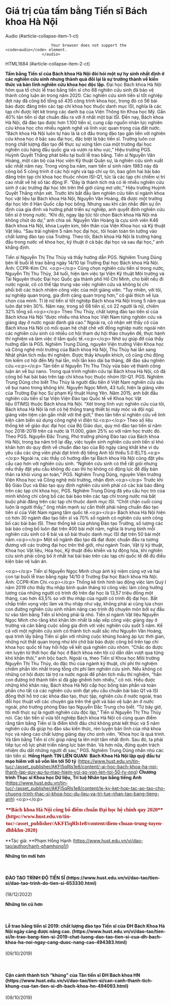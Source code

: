 # Giá trị của tấm bằng Tiến sĩ Bách khoa Hà Nội

Audio (#article-collapse-item-1-ct)

                        Your browser does not support the <code>audio</code> element.
                    </audio>

HTML1684 (#article-collapse-item-2-ct)

**Tấm bằng Tiến sĩ của Bách khoa Hà Nội đòi hỏi một sự hy sinh nhất định ở các nghiên cứu sinh nhưng thành quả đổi lại là sự trưởng thành về kiến thức và bản lĩnh nghiên cứu khoa học độc lập.**
Đại học Bách khoa Hà Nội hôm qua tổ chức lễ trao bằng tiến sĩ cho 68 nghiên cứu sinh đã bảo vệ thành công luận án trong năm 2020. Các nghiên cứu sinh tiến sĩ tốt nghiệp đợt này đã công bố tổng số 435 công trình khoa học, trong đó có 56 bài báo được đăng trên các tạp chí khoa học thuộc danh mục ISI, nghĩa là các tạp chí được liệt kê trong các danh bạ của Viện Thông tin Khoa học Mỹ. Gần 40% tân tiến sĩ đạt chuẩn đầu ra với ít nhất một bài ISI. 
Đến nay, Bách khoa Hà Nội, đã đào tạo được hơn 1.100 tiến sĩ, cung cấp nguồn nhân lực nghiên cứu khoa học cho nhiều ngành nghề và lĩnh vực quan trọng của đất nước. “Bách khoa Hà Nội luôn tự hào là lá cờ đầu trong đào tạo gắn liền với nghiên cứu khoa học ở bậc sau đại học, đặc biệt là bậc tiến sĩ. Trường luôn coi trọng chất lượng đào tạo để thực sự xứng tầm của một trường đại học nghiên cứu hàng đầu quốc gia và vươn ra khu vực,” Hiệu trưởng PGS. Huỳnh Quyết Thắng phát biểu tại buổi lễ trao bằng.
Tiến sĩ Nguyễn Văn Hoàng, một cán bộ của Học viện Kỹ thuật Quân sự, là nghiên cứu sinh xuất sắc nhất năm nay. Trong vòng ba năm, nam tiến sĩ sinh năm 1983 này đã công bố 5 công trình ở các hội nghị và tạp chí uy tín, bao gồm hai bài báo đăng trên tạp chí khoa học thuộc nhóm ISI-Q1, tức là các tạp chí chiếm vị trí cao nhất về hệ số tác động IF. “Đây là thành tích mà có lẽ nhiều nghiên cứu sinh ở các trường đại học lớn trên thế giới cũng mơ ước,” Hiệu trưởng Huỳnh Quyết Thắng nhận xét.
Trước khi bắt đầu làm nghiên cứu tiến sĩ ngành khoa học vật liệu tại Bách khoa Hà Nội, Nguyễn Văn Hoàng, đã được một trường đại học lớn ở Hàn Quốc cấp học bổng. Nhưng sau khi cân nhắc đến sự ổn định của gia đình và hướng phát triển sự nghiệp, anh quyết định nghiên cứu tiến sĩ ở trong nước. “Khi đó, ngay lập tức tôi chọn Bách khoa Hà Nội mà không chút do dự,” anh chia sẻ.
Nguyễn Văn Hoàng là cựu sinh viên K46 Bách khoa Hà Nội, khoa Luyện kim, tiền thân của Viện Khoa học và Kỹ thuật Vật liệu. “Sau trải nghiệm 5 năm học đại học, tôi hoàn toàn tin tưởng vào chất lượng đào tạo của Trường. Theo tôi, Bách khoa Hà Nội là trường hàng đầu trong nước về khoa học, kỹ thuật ở cả bậc đại học và sau đại học,” anh khẳng định.

Tiến sĩ Nguyễn Thị Thu Thủy và thầy hướng dẫn PGS. Nghiêm Trung Dũng bên lề buổi lễ trao bằng ngày 14/10 tại Trường Đại học Bách khoa Hà Nội. Ảnh: CCPR-Kim Chi. <o:p></o:p>
Cũng chọn nghiên cứu tiến sĩ trong nước, Nguyễn Thị Thu Thủy, 34 tuổi, hiện làm việc tại Viện Kỹ thuật Môi trường và Tài Nguyên thuộc Đại học Quốc gia thành phố Hồ Chí Minh, cho biết nếu đi nước ngoài, cô có thể tập trung vào việc nghiên cứu và không bị chi phối bởi các trách nhiệm công việc của một giảng viên. “Tuy nhiên, với tôi, sự nghiệp quan trọng, gia đình càng quan trọng hơn,” cô giải thích về lựa chọn của mình. Tỉ lệ nữ tiến sĩ tốt nghiệp Bách khoa Hà Nội trong 5 năm qua luôn đạt trên 30%. Năm nay, trong số 68 tiến sĩ, có 22 người là nữ, chiếm 32% tổng số.<o:p></o:p>
Theo Thu Thủy, chất lượng đào tạo tiến sĩ của Bách khoa Hà Nội “được nhiều nhà khoa học Việt Nam từng nghiên cứu và giảng dạy ở nước ngoài đánh giá cao.” Ngoài ra, cô nhận xét thầy cô của Bách khoa Hà Nội có mối quan hệ chặt chẽ với đồng nghiệp nước ngoài nên các nghiên cứu sinh có nhiều cơ hội tham dự hội thảo chuyên đề, thực hành thí nghiệm và làm việc ở tầm quốc tế.<o:p></o:p>
Nhờ sự giúp đỡ của thầy hướng dẫn là PGS. Nghiêm Trung Dũng, nguyên Viện trưởng Viện Khoa học và Công nghệ môi trường của Bách khoa Hà Nội, Thu Thủy hai lần sang Nhật phân tích mẫu thí nghiệm. Được thầy khuyến khích, cô cũng chủ động tìm kiếm cơ hội đến Mỹ hai lần, mỗi lần kéo dài ba tháng, để đào sâu nghiên cứu.<o:p></o:p>
Tân tiến sĩ Nguyễn Thị Thu Thủy vừa bảo vệ thành công luận án về bụi nano. Trong quá trình nghiên cứu tại Bách khoa Hà Nội, cô đã công bố hai bài báo trên tạp chí khoa học thuộc nhóm ISI-Q1. PGS. Nghiêm Trung Dũng cho biết Thu Thủy là người đầu tiên ở Việt Nam nghiên cứu sâu về bụi nano trong không khí.
Nguyễn Ngọc Minh, 43 tuổi, hiện là giảng viên của Trường Đại học Sư phạm Kỹ thuật Hưng Yên. Năm 2015, anh bắt đầu nghiên cứu tiến sĩ tại Viện Viện Đào tạo Quốc tế về Khoa học Vật liệu (ITIMS) thuộc Bách khoa Hà Nội. “Xét trong lĩnh vực nghiên cứu của tôi, Bách khoa Hà Nội là nơi có hệ thống trang thiết bị máy móc và đội ngũ giảng viên tiệm cận gần nhất với thế giới,” theo tân tiến sĩ nghiên cứu về linh kiện cảm biến sử dụng công nghệ vi điện tử.<o:p></o:p>
Theo số liệu thống kê về giáo dục đại học của Bộ Giáo dục, quy mô đào tạo tiến sĩ năm học 2018-2019 trên cả nước là 11.000, giảm 25% so với năm học trước đó. Theo PGS. Nguyễn Đắc Trung, Phó trưởng phòng Đào tạo của Bách khoa Hà Nội, trong ba năm trở lại đây, việc tuyển sinh nghiên cứu sinh tiến sĩ khó khăn hơn do quy định về chuẩn đào tạo của Bộ ngày càng khắt khe ví dụ yêu cầu các ứng viên phải đạt trình độ tiếng Anh tối thiểu 5.0 IELTS.<o:p></o:p>
Ngoài ra, các thầy cô hướng dẫn tại Bách khoa Hà Nội cũng đặt yêu cầu cao hơn với nghiên cứu sinh. “Nghiên cứu sinh có thể rất giỏi nhưng nếu thầy đặt yêu cầu không đủ cao thì họ không có động lực để đẩy bản thân ra khỏi vùng an toàn,” PGS. Nghiêm Trung Dũng, nguyên Viện trưởng Viện Khoa học và Công nghệ môi trường, nhận định.<o:p></o:p>
Trước khi Bộ Giáo Dục và Đào tạo quy định nghiên cứu sinh phải có các bài báo đăng trên các tạp chí khoa học, PGS. Nghiêm Trung Dũng đã yêu cầu học trò của mình không chỉ công bố các bài báo trên các tạp chí trong nước mà bắt buộc phải đăng trên các tạp chí thuộc danh mục ISI. “Chốt chặn cuối cùng luôn là người thầy,” ông nhấn mạnh sự cần thiết phải nâng chuẩn đào tạo tiến sĩ của Việt Nam ngang tầm quốc tế.<o:p></o:p>
Bách khoa Hà Nội hiện có hơn 30 ngành đào tạo tiến sĩ và 70% số ngành có nghiên cứu sinh công bố các bài báo ISI. Theo thống kê của phòng Đào tạo Trường, số lượng các bài báo công bố luôn đạt trên 400 bài một năm, nghĩa là trung bình mỗi nghiên cứu sinh có 6 bài và số bài thuộc danh mục ISI đạt trên 50 bài một năm.<o:p></o:p>
Một số ngành đào tạo đã đạt được chuẩn đầu ra tương đương với các trường đại học trên thế giới, như ngành Toán, Vật lý kỹ thuật, Khoa học Vật liệu, Hóa học, Kỹ thuật điều khiển và tự động hóa, khi nghiên cứu sinh phải công bố ít nhất hai bài báo trên các tạp chí quốc tế để đủ điều kiện bảo vệ luận án.  

<o:p></o:p>
Tiến sĩ Nguyễn Ngọc Minh chụp ảnh kỷ niệm cùng vợ và hai con tại buổi lễ trao bằng ngày 14/10 ở Trường Đại học Bách khoa Hà Nội. Ảnh: CCPR-Kim Chi.<o:p></o:p>
Thống kê tình hình lao động việc làm Quý I năm 2019 cho thấy thu nhập bình quân tháng từ công việc làm công hưởng lương của những người có trình độ trên đại học là 13,57 triệu đồng một tháng, cao hơn 43,5% so với thu nhập của người có trình độ đại học. Bất chấp triển vọng việc làm và thu nhập như vậy, không phải ai cũng lựa chọn con đường nghiên cứu sinh nhằm nâng cao trình độ chuyên môn bởi sự đầu tư vào tấm bằng Tiến sĩ không phải là nhỏ.
Tiến sĩ ngành Vật liệu Nguyễn Ngọc Minh cho rằng khó khăn lớn nhất là sắp xếp công việc giảng dạy ở trường và cân bằng cuộc sống gia đình với việc nghiên cứu suốt 5 năm. Kể cả với một nghiên cứu sinh có thành tích xuất sắc như Nguyễn Văn Hoàng, quá trình lấy bằng Tiến sĩ gắn với những cuộc khủng hoảng áp lực thời gian, những nút thắt quan trọng như khi chờ bài báo được công bố trên tạp chí khoa học quốc tế hay hồi hộp về kết quả nghiên cứu nhóm. “Chắc do được rèn luyện từ thời học đại học ở Bách khoa nên tôi cứ dần dần vượt qua từng khó khăn thôi,” anh bộc bạch.
Ngoài ra, theo Tiến sĩ Khoa học Môi trường Nguyễn Thị Thu Thủy, do đặc thù của ngành kỹ thuật, chi phí thí nghiệm chiếm phần lớn nhất trong tổng chi phí làm nghiên cứu sinh. Nếu không có những cơ hội được tài trợ ra nước ngoài để phân tích mẫu thí nghiệm, “hẳn con đường trở thành tiến sĩ đã gập ghềnh hơn nhiều,” cô nói.
Hiểu được những khó khăn này, Bách khoa Hà Nội cấp học bổng bán phần và toàn phần cho tất cả các nghiên cứu sinh đạt yêu cầu chuẩn bài báo Q1 và ISI đồng thời hỗ trợ các khóa đào tạo, thực tập, nghiên cứu ở nước ngoài, trao đổi học thuật với các chuyên gia trên thế giới và bảo vệ luận án ở nước ngoài, phó trưởng phòng Đào tạo Nguyễn Đắc Trung cho biết.
“Từ bây giờ, tôi mới thực sự là người nghiên cứu độc lập,” Tiến sĩ Nguyễn Thị Thu Thủy nói. Các tân tiến sĩ vừa tốt nghiệp Bách khoa Hà Nội có cùng quan điểm rằng tấm bằng Tiến sĩ là điểm khởi đầu chứ không phải kết thúc và 5 năm nghiên cứu đã giúp họ đào sâu kiến thức, rèn luyện bản lĩnh của nhà khoa học và nâng cao chất lượng giảng dạy cho sinh viên.
“Khoa học là quá trình. Và tấm bằng Tiến sĩ chỉ giúp nâng ta lên một tầm nhất định. Sau đó, ta phải tiếp tục nỗ lực phát triển năng lực bản thân. Và hơn nữa, đừng quên trách nhiệm dìu dắt những người đi sau,” PGS. Nghiêm Trung Dũng nhắn nhủ các tân tiến sĩ.
**Hồng Hạnh**
**TIN LIÊN QUAN:**
**Bách Khoa Hà Nội lập quỹ đầu tư mạo hiểm với số vốn lên tới 50 tỷ** (https://www.hust.edu.vn/tin-tuc/-/asset_publisher/AKFI5qRls1e8/content/-ai-hoc-bach-khoa-ha-noi-thanh-lap-quy-au-tu-mao-hiem-voi-so-von-len-toi-50-ty-ong)
**Chương trình Thạc sĩ Khoa học Dữ liệu, Trí tuệ Nhân tạo bằng tiếng Anh** (https://www.hust.edu.vn/tin-tuc/-/asset_publisher/AKFI5qRls1e8/content/le-ky-ket-hop-tac-ao-tao-cho-chuong-trinh-thac-si-khoa-hoc-du-lieu-va-tri-tue-nhan-tao-bang-tieng-anh)
<o:p></o:p>
<h3 class="header-title" id="yui_patched_v3_11_0_1_1604052905160_401" style="margin: 0.1em; font-family: Calibri; font-weight: bold; color: rgb(156, 16, 16); overflow: hidden; text-overflow: ellipsis; line-height: 1.3 !important;">**Bách khoa Hà Nội công bố điểm chuẩn Đại học hệ chính quy 2020** (https://www.hust.edu.vn/tin-tuc/-/asset_publisher/AKFI5qRls1e8/content/diem-chuan-trung-tuyen-dhbkhn-2020)</h3>

**Tác giả: **Phạm Hồng Hạnh (https://www.hust.edu.vn/vi/dao-tao/author/hanh-phamhong1/)

**Những tin mới hơn**

 
<h4>ĐÀO TẠO TRÌNH ĐỘ TIẾN SĨ (https://www.hust.edu.vn/vi/dao-tao/tien-si/dao-tao-trinh-do-tien-si-653330.html)</h4>
(18/12/2022)

**Những tin cũ hơn**

 
<h4>Lễ trao bằng tiến sĩ 2019:  chất lượng đào tạo Tiến sĩ của ĐH Bách Khoa Hà Nội ngày càng được nâng cao. (https://www.hust.edu.vn/vi/dao-tao/tien-si/le-trao-bang-tien-si-2019-chat-luong-dao-tao-tien-si-cua-dh-bach-khoa-ha-noi-ngay-cang-duoc-nang-cao-494383.html)</h4>
(09/10/2019)

 
<h4>Cận cảnh thành tích “khủng” của Tân tiến sĩ ĐH Bách khoa HN (https://www.hust.edu.vn/vi/dao-tao/tien-si/can-canh-thanh-tich-khung-cua-tan-tien-si-dh-bach-khoa-hn-494093.html)</h4>
(08/10/2019)